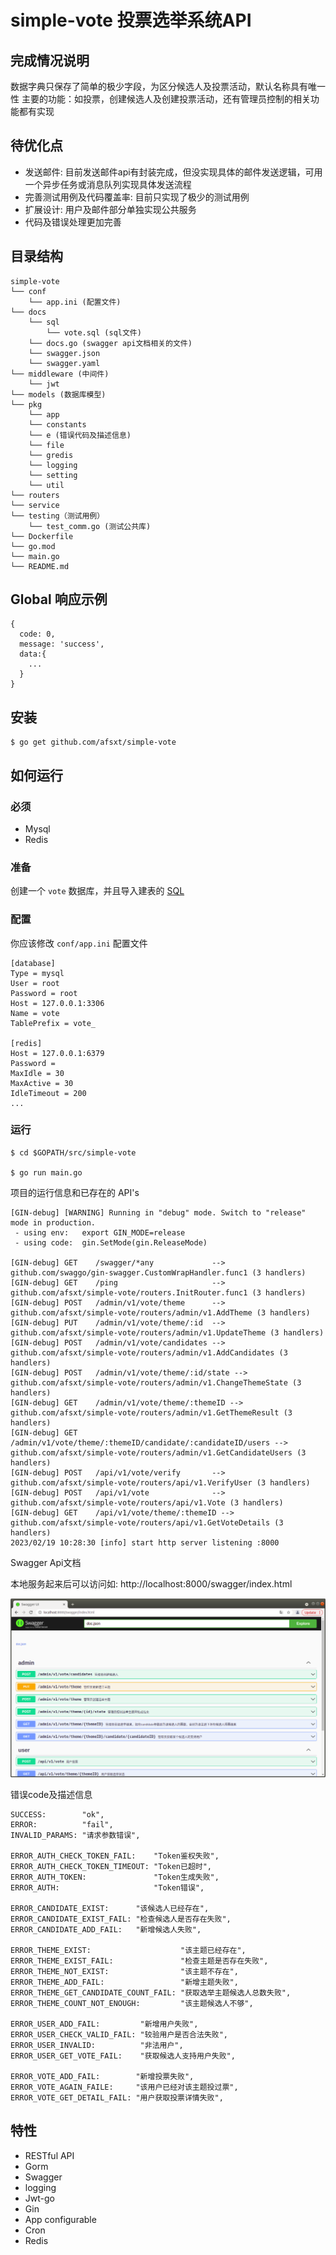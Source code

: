 # simple-vote 投票选举系统API

## 完成情况说明
数据字典只保存了简单的极少字段，为区分候选人及投票活动，默认名称具有唯一性
主要的功能：如投票，创建候选人及创建投票活动，还有管理员控制的相关功能都有实现

## 待优化点
- 发送邮件: 目前发送邮件api有封装完成，但没实现具体的邮件发送逻辑，可用一个异步任务或消息队列实现具体发送流程
- 完善测试用例及代码覆盖率: 目前只实现了极少的测试用例
- 扩展设计: 用户及邮件部分单独实现公共服务
- 代码及错误处理更加完善

## 目录结构
```
simple-vote
└── conf
    └── app.ini (配置文件)
└── docs
    └── sql
        └── vote.sql (sql文件)
    └── docs.go (swagger api文档相关的文件)
    └── swagger.json
    └── swagger.yaml
└── middleware (中间件)
    └── jwt
└── models (数据库模型)
└── pkg
    └── app
    └── constants
    └── e (错误代码及描述信息)
    └── file
    └── gredis
    └── logging
    └── setting
    └── util
└── routers
└── service
└── testing（测试用例）
    └── test_comm.go (测试公共库)
└── Dockerfile
└── go.mod
└── main.go
└── README.md
```

## Global 响应示例
```
{
  code: 0,
  message: 'success',
  data:{
    ...
  } 
}

```

## 安装

```
$ go get github.com/afsxt/simple-vote
```

## 如何运行

### 必须

- Mysql
- Redis

### 准备

创建一个 `vote` 数据库，并且导入建表的 [SQL](https://github.com/afsxt/simple-vote/blob/master/docs/sql/vote.sql)

### 配置

你应该修改 `conf/app.ini` 配置文件

```
[database]
Type = mysql
User = root
Password = root
Host = 127.0.0.1:3306
Name = vote
TablePrefix = vote_

[redis]
Host = 127.0.0.1:6379
Password =
MaxIdle = 30
MaxActive = 30
IdleTimeout = 200
...
```


### 运行

```
$ cd $GOPATH/src/simple-vote

$ go run main.go 
```

项目的运行信息和已存在的 API's

```
[GIN-debug] [WARNING] Running in "debug" mode. Switch to "release" mode in production.
 - using env:   export GIN_MODE=release
 - using code:  gin.SetMode(gin.ReleaseMode)

[GIN-debug] GET    /swagger/*any             --> github.com/swaggo/gin-swagger.CustomWrapHandler.func1 (3 handlers)
[GIN-debug] GET    /ping                     --> github.com/afsxt/simple-vote/routers.InitRouter.func1 (3 handlers)
[GIN-debug] POST   /admin/v1/vote/theme      --> github.com/afsxt/simple-vote/routers/admin/v1.AddTheme (3 handlers)
[GIN-debug] PUT    /admin/v1/vote/theme/:id  --> github.com/afsxt/simple-vote/routers/admin/v1.UpdateTheme (3 handlers)
[GIN-debug] POST   /admin/v1/vote/candidates --> github.com/afsxt/simple-vote/routers/admin/v1.AddCandidates (3 handlers)
[GIN-debug] POST   /admin/v1/vote/theme/:id/state --> github.com/afsxt/simple-vote/routers/admin/v1.ChangeThemeState (3 handlers)
[GIN-debug] GET    /admin/v1/vote/theme/:themeID --> github.com/afsxt/simple-vote/routers/admin/v1.GetThemeResult (3 handlers)
[GIN-debug] GET    /admin/v1/vote/theme/:themeID/candidate/:candidateID/users --> github.com/afsxt/simple-vote/routers/admin/v1.GetCandidateUsers (3 handlers)
[GIN-debug] POST   /api/v1/vote/verify       --> github.com/afsxt/simple-vote/routers/api/v1.VerifyUser (3 handlers)
[GIN-debug] POST   /api/v1/vote              --> github.com/afsxt/simple-vote/routers/api/v1.Vote (3 handlers)
[GIN-debug] GET    /api/v1/vote/theme/:themeID --> github.com/afsxt/simple-vote/routers/api/v1.GetVoteDetails (3 handlers)
2023/02/19 10:28:30 [info] start http server listening :8000
```

Swagger Api文档

本地服务起来后可以访问如: http://localhost:8000/swagger/index.html

![image](https://github.com/afsxt/simple-vote/blob/main/docs/api.png)


错误code及描述信息
```
SUCCESS:        "ok",
ERROR:          "fail",
INVALID_PARAMS: "请求参数错误",

ERROR_AUTH_CHECK_TOKEN_FAIL:    "Token鉴权失败",
ERROR_AUTH_CHECK_TOKEN_TIMEOUT: "Token已超时",
ERROR_AUTH_TOKEN:               "Token生成失败",
ERROR_AUTH:                     "Token错误",

ERROR_CANDIDATE_EXIST:      "该候选人已经存在",
ERROR_CANDIDATE_EXIST_FAIL: "检查候选人是否存在失败",
ERROR_CANDIDATE_ADD_FAIL:   "新增候选人失败",

ERROR_THEME_EXIST:                    "该主题已经存在",
ERROR_THEME_EXIST_FAIL:               "检查主题是否存在失败",
ERROR_THEME_NOT_EXIST:                "该主题不存在",
ERROR_THEME_ADD_FAIL:                 "新增主题失败",
ERROR_THEME_GET_CANDIDATE_COUNT_FAIL: "获取选举主题候选人总数失败",
ERROR_THEME_COUNT_NOT_ENOUGH:         "该主题候选人不够",

ERROR_USER_ADD_FAIL:         "新增用户失败",
ERROR_USER_CHECK_VALID_FAIL: "较验用户是否合法失败",
ERROR_USER_INVALID:          "非法用户",
ERROR_USER_GET_VOTE_FAIL:    "获取候选人支持用户失败",

ERROR_VOTE_ADD_FAIL:        "新增投票失败",
ERROR_VOTE_AGAIN_FAILE:     "该用户已经对该主题投过票",
ERROR_VOTE_GET_DETAIL_FAIL: "用户获取投票详情失败",
```

## 特性

- RESTful API
- Gorm
- Swagger
- logging
- Jwt-go
- Gin
- App configurable
- Cron
- Redis